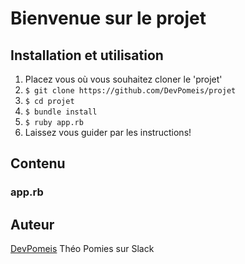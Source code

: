 # Bienvenue sur le projet
## Installation et utilisation
1. Placez vous où vous souhaitez cloner le 'projet'
2. ```$ git clone https://github.com/DevPomeis/projet ```
3. ```$ cd projet```
4. ```$ bundle install```
5. ```$ ruby app.rb```
6. Laissez vous guider par les instructions!
## Contenu
### app.rb
## Auteur
[DevPomeis](https://github.com/DevPomeis) Théo Pomies sur Slack
